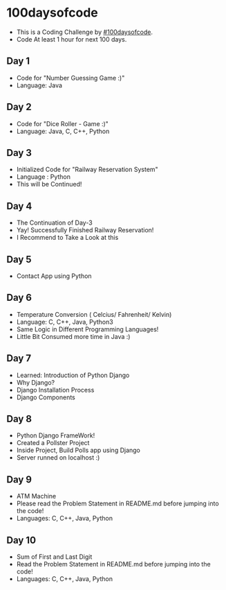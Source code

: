 # 100daysofcode
- This is a Coding Challenge by [#100daysofcode](https://www.100daysofcode.com/).
- Code At least 1 hour for next 100 days.

## Day 1
- Code for "Number Guessing Game :)"
- Language: Java

## Day 2
- Code for "Dice Roller - Game :)" 
- Language: Java, C, C++, Python

## Day 3
- Initialized Code for "Railway Reservation System"
- Language : Python
- This will be Continued!

## Day 4
- The Continuation of Day-3
- Yay! Successfully Finished Railway Reservation!
- I Recommend to Take a Look at this

## Day 5
- Contact App using Python

## Day 6
- Temperature Conversion ( Celcius/ Fahrenheit/ Kelvin)
- Language: C, C++, Java, Python3
- Same Logic in Different Programming Languages!
- Little Bit Consumed more time in Java :)
## Day 7
- Learned: Introduction of Python Django
- Why Django?
- Django Installation Process
- Django Components
## Day 8
- Python Django FrameWork!
- Created a Pollster Project
- Inside Project, Build Polls app using Django
- Server runned on localhost :)
## Day 9
- ATM Machine
- Please read the Problem Statement in README.md before jumping into the code!
- Languages: C, C++, Java, Python
## Day 10
- Sum of First and Last Digit
- Read the Problem Statement in README.md before jumping into the code!
- Languages: C, C++, Java, Python